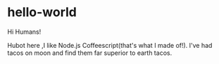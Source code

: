 # hello-world

Hi Humans!

Hubot here ,I like Node.js Coffeescript(that's what I made of!).
I've had tacos on moon and find them far superior to earth tacos.
